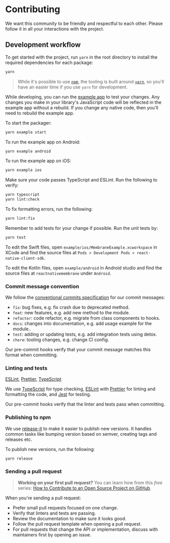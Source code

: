 # Contributing

We want this community to be friendly and respectful to each other. Please
follow it in all your interactions with the project.

## Development workflow

To get started with the project, run `yarn` in the root directory to install the
required dependencies for each package:

```sh
yarn
```

> While it's possible to use [`npm`](https://github.com/npm/cli), the tooling is
> built around [`yarn`](https://classic.yarnpkg.com/), so you'll have an easier
> time if you use `yarn` for development.

While developing, you can run the [example app](/example/) to test your changes.
Any changes you make in your library's JavaScript code will be reflected in the
example app without a rebuild. If you change any native code, then you'll need
to rebuild the example app.

To start the packager:

```sh
yarn example start
```

To run the example app on Android:

```sh
yarn example android
```

To run the example app on iOS:

```sh
yarn example ios
```

Make sure your code passes TypeScript and ESLint. Run the following to verify:

```sh
yarn typescript
yarn lint:check
```

To fix formatting errors, run the following:

```sh
yarn lint:fix
```

Remember to add tests for your change if possible. Run the unit tests by:

```sh
yarn test
```

To edit the Swift files, open `example/ios/MembraneExample.xcworkspace` in XCode
and find the source files at
`Pods > Development Pods > react-native-client-sdk`.

To edit the Kotlin files, open `example/android` in Android studio and find the
source files at `reactnativemembrane` under `Android`.

### Commit message convention

We follow the
[conventional commits specification](https://www.conventionalcommits.org/en) for
our commit messages:

- `fix`: bug fixes, e.g. fix crash due to deprecated method.
- `feat`: new features, e.g. add new method to the module.
- `refactor`: code refactor, e.g. migrate from class components to hooks.
- `docs`: changes into documentation, e.g. add usage example for the module..
- `test`: adding or updating tests, e.g. add integration tests using detox.
- `chore`: tooling changes, e.g. change CI config.

Our pre-commit hooks verify that your commit message matches this format when
committing.

### Linting and tests

[ESLint](https://eslint.org/), [Prettier](https://prettier.io/),
[TypeScript](https://www.typescriptlang.org/)

We use [TypeScript](https://www.typescriptlang.org/) for type checking,
[ESLint](https://eslint.org/) with [Prettier](https://prettier.io/) for linting
and formatting the code, and [Jest](https://jestjs.io/) for testing.

Our pre-commit hooks verify that the linter and tests pass when committing.

### Publishing to npm

We use [release-it](https://github.com/release-it/release-it) to make it easier
to publish new versions. It handles common tasks like bumping version based on
semver, creating tags and releases etc.

To publish new versions, run the following:

```sh
yarn release
```

### Sending a pull request

> **Working on your first pull request?** You can learn how from this _free_
> series:
> [How to Contribute to an Open Source Project on GitHub](https://app.egghead.io/playlists/how-to-contribute-to-an-open-source-project-on-github).

When you're sending a pull request:

- Prefer small pull requests focused on one change.
- Verify that linters and tests are passing.
- Review the documentation to make sure it looks good.
- Follow the pull request template when opening a pull request.
- For pull requests that change the API or implementation, discuss with
  maintainers first by opening an issue.
